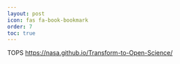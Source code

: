 ```yaml
---
layout: post
icon: fas fa-book-bookmark
order: 7
toc: true
---
```


TOPS
https://nasa.github.io/Transform-to-Open-Science/
